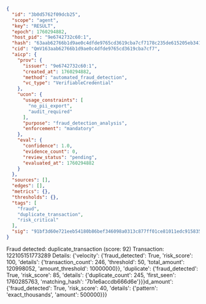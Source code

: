 ```json
{
  "id": "3b0d5762f09dcb25",
  "scope": "agent",
  "key": "RESULT",
  "epoch": 1760294882,
  "host_pid": "9e6742732c60:1",
  "hash": "63aab62766b1d9ae0c4dfde9765cd3619cba7cf7178c235de615205eb34181e5",
  "cid": "QmV163aab62766b1d9ae0c4dfde9765cd3619cba7cf7",
  "aicp": {
    "prov": {
      "issuer": "9e6742732c60:1",
      "created_at": 1760294882,
      "method": "automated_fraud_detection",
      "vc_type": "VerifiableCredential"
    },
    "ucon": {
      "usage_constraints": [
        "no_pii_export",
        "audit_required"
      ],
      "purpose": "fraud_detection_analysis",
      "enforcement": "mandatory"
    },
    "eval": {
      "confidence": 1.0,
      "evidence_count": 0,
      "review_status": "pending",
      "evaluated_at": 1760294882
    }
  },
  "sources": [],
  "edges": [],
  "metrics": {},
  "thresholds": {},
  "tags": [
    "fraud",
    "duplicate_transaction",
    "risk_critical"
  ],
  "sig": "91bf3d60e721eeb54180b86bef346098a0313c877ff01ce81011edc9158354c5"
}
```

Fraud detected: duplicate_transaction (score: 92)
Transaction: 122105151773289
Details: {'velocity': {'fraud_detected': True, 'risk_score': 100, 'details': {'transaction_count': 246, 'threshold': 50, 'total_amount': 120998052, 'amount_threshold': 10000000}}, 'duplicate': {'fraud_detected': True, 'risk_score': 85, 'details': {'duplicate_count': 245, 'first_seen': 1760285763, 'matching_hash': '7b1e6accdb666d6e'}}}d_amount': {'fraud_detected': True, 'risk_score': 40, 'details': {'pattern': 'exact_thousands', 'amount': 500000}}}